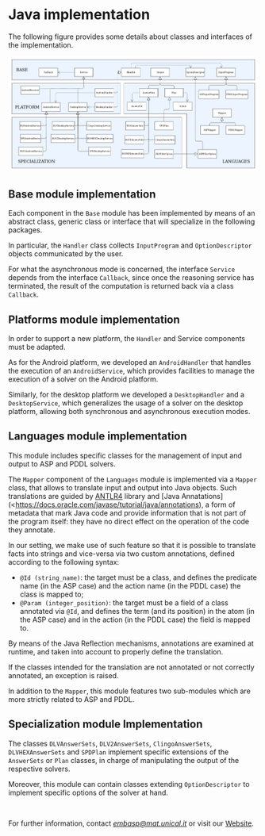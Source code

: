 # Java implementation

The following figure provides some details about classes and interfaces of the implementation.

![](../_image/class_diagram_java_v6.png)

## Base module implementation

Each component in the `Base` module has been implemented by means of an abstract class, generic class or interface that will specialize in the following packages.

In particular, the `Handler` class collects `InputProgram` and `OptionDescriptor` objects communicated by the user.

For what the asynchronous mode is concerned, the interface `Service` depends from the interface `Callback`, since once the reasoning service has terminated, the result of the computation is returned back via a class `Callback`.

## Platforms module implementation

In order to support a new platform, the `Handler` and Service components must be adapted.

As for the Android platform, we developed an `AndroidHandler` that handles the execution of an `AndroidService`, which provides facilities to manage the execution of a solver on the Android platform.

Similarly, for the desktop platform we developed a `DesktopHandler` and a `DesktopService`, which generalizes the usage of a solver on the desktop platform, allowing both synchronous and asynchronous execution modes.

## Languages module implementation

This module includes specific classes for the management of input and output to ASP and PDDL solvers.

The `Mapper` component of the `Languages` module is implemented via a `Mapper` class, that allows to translate input and output into Java objects.
Such translations are guided by [ANTLR4](https://www.antlr.org/) library and [Java Annatations](<https://docs.oracle.com/javase/tutorial/java/annotations), a form of metadata that mark Java code and provide information that is not part of the program itself: they have no direct effect on the operation of the code they annotate.

In our setting, we make use of such feature so that it is possible to translate facts into strings and vice-versa via two custom annotations, defined according to the following syntax:

* `@Id (string_name)`: the target must be a class, and defines the predicate name (in the ASP case) and the action name (in the PDDL case) the class is mapped to;
* `@Param (integer_position)`: the target must be a field of a class annotated via `@Id`, and defines the term (and its position) in the atom (in the ASP case) and in the action (in the PDDL case) the field is mapped to.

By means of the Java Reflection mechanisms, annotations are examined at runtime, and taken into account to properly define the translation.

If the classes intended for the translation are not annotated or not correctly annotated, an exception is raised.

In addition to the `Mapper`, this module features two sub-modules which are more strictly related to ASP and PDDL.

## Specialization module Implementation

The classes `DLVAnswerSets`, `DLV2AnswerSets`, `ClingoAnswerSets`, `DLVHEXAnswerSets` and `SPDPlan` implement specific extensions of the `AnswerSets` or `Plan` classes, in charge of manipulating the output of the respective solvers.

Moreover, this module can contain classes extending `OptionDescriptor` to implement specific options of the solver at hand. 

&nbsp;

For further information, contact *embasp@mat.unical.it* or visit our [Website](https://www.mat.unical.it/calimeri/projects/embasp/).
